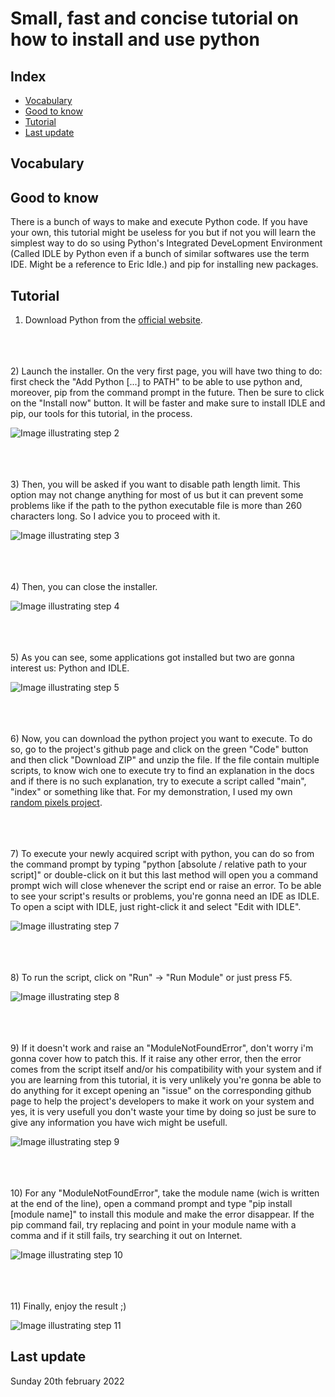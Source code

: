 # Small, fast and concise tutorial on how to install and use python

## Index
- [Vocabulary](https://github.com/reza0310/Tutorials/blob/python/README.en.md#vocabulary)
- [Good to know](https://github.com/reza0310/Tutorials/blob/python/README.en.md#good-to-know)
- [Tutorial](https://github.com/reza0310/Tutorials/blob/python/README.en.md#tutorial)
- [Last update](https://github.com/reza0310/Tutorials/blob/python/README.en.md#last-update)

## Vocabulary

## Good to know
There is a bunch of ways to make and execute Python code. If you have your own, this tutorial might be useless for you but if not you will learn the simplest way to do so using Python's Integrated DeveLopment Environment (Called IDLE by Python even if a bunch of similar softwares use the term IDE. Might be a reference to Eric Idle.) and pip for installing new packages.

## Tutorial
1) Download Python from the [official website](https://www.python.org/downloads/).

<br><br><br>
2) Launch the installer. On the very first page, you will have two thing to do: first check the "Add Python [...] to PATH" to be able to use python and, moreover, pip from the command prompt in the future. Then be sure to click on the "Install now" button. It will be faster and make sure to install IDLE and pip, our tools for this tutorial, in the process.

![Image illustrating step 2](https://github.com/reza0310/Tutorials/blob/python/1.PNG) 

<br><br><br>
3) Then, you will be asked if you want to disable path length limit. This option may not change anything for most of us but it can prevent some problems like if the path to the python executable file is more than 260 characters long. So I advice you to proceed with it.

![Image illustrating step 3](https://github.com/reza0310/Tutorials/blob/python/2.PNG) 

<br><br><br>
4) Then, you can close the installer. 

![Image illustrating step 4](https://github.com/reza0310/Tutorials/blob/python/3.PNG)  

<br><br><br>
5) As you can see, some applications got installed but two are gonna interest us: Python and IDLE. 

![Image illustrating step 5](https://github.com/reza0310/Tutorials/blob/python/4.PNG)  

<br><br><br>
6) Now, you can download the python project you want to execute. To do so, go to the project's github page and click on the green "Code" button and then click "Download ZIP" and unzip the file. If the file contain multiple scripts, to know wich one to execute try to find an explanation in the docs and if there is no such explanation, try to execute a script called "main", "index" or something like that. For my demonstration, I used my own [random pixels project](https://github.com/reza0310/random_pixels).

<br><br><br>
7) To execute your newly acquired script with python, you can do so from the command prompt by typing "python \[absolute / relative path to your script]" or double-click on it but this last method will open you a command prompt wich will close whenever the script end or raise an error. To be able to see your script's results or problems, you're gonna need an IDE as IDLE. To open a scipt with IDLE, just right-click it and select "Edit with IDLE".

![Image illustrating step 7](https://github.com/reza0310/Tutorials/blob/python/5.PNG)

<br><br><br>
8) To run the script, click on "Run" -> "Run Module" or just press F5.

![Image illustrating step 8](https://github.com/reza0310/Tutorials/blob/python/6.PNG)

<br><br><br>
9) If it doesn't work and raise an "ModuleNotFoundError", don't worry i'm gonna cover how to patch this. If it raise any other error, then the error comes from the script itself and/or his compatibility with your system and if you are learning from this tutorial, it is very unlikely you're gonna be able to do anything for it except opening an "issue" on the corresponding github page to help the project's developers to make it work on your system and yes, it is very usefull you don't waste your time by doing so just be sure to give any information you have wich might be usefull.

![Image illustrating step 9](https://github.com/reza0310/Tutorials/blob/python/7.PNG)

<br><br><br>
10) For any "ModuleNotFoundError", take the module name (wich is written at the end of the line), open a command prompt and type "pip install \[module name]" to install this module and make the error disappear. If the pip command fail, try replacing and point in your module name with a comma and if it still fails, try searching it out on Internet.

![Image illustrating step 10](https://github.com/reza0310/Tutorials/blob/python/8.PNG)

<br><br><br>
11) Finally, enjoy the result ;)

![Image illustrating step 11](https://github.com/reza0310/Tutorials/blob/python/9.PNG)

## Last update
Sunday 20th february 2022
